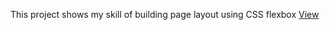 This project shows my skill of building page layout using CSS flexbox
[View](https://murat-yes-i-am.github.io/odin-foundations-landing-page/)